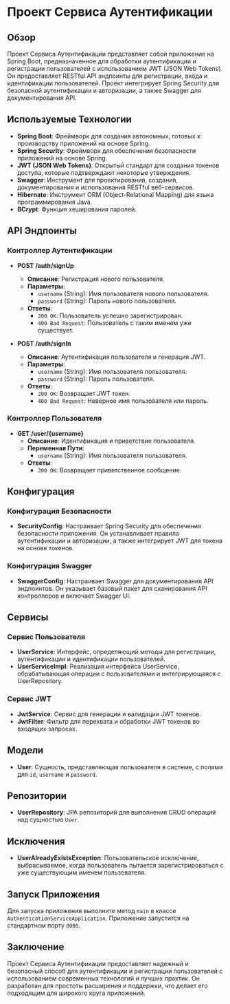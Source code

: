# Проект Сервиса Аутентификации

## Обзор

Проект Сервиса Аутентификации представляет собой приложение на Spring Boot, предназначенное для обработки аутентификации и регистрации пользователей с использованием JWT (JSON Web Tokens). Он предоставляет RESTful API эндпоинты для регистрации, входа и идентификации пользователей. Проект интегрирует Spring Security для безопасной аутентификации и авторизации, а также Swagger для документирования API.

## Используемые Технологии

- **Spring Boot**: Фреймворк для создания автономных, готовых к производству приложений на основе Spring.
- **Spring Security**: Фреймворк для обеспечения безопасности приложений на основе Spring.
- **JWT (JSON Web Tokens)**: Открытый стандарт для создания токенов доступа, которые подтверждают некоторые утверждения.
- **Swagger**: Инструмент для проектирования, создания, документирования и использования RESTful веб-сервисов.
- **Hibernate**: Инструмент ORM (Object-Relational Mapping) для языка программирования Java.
- **BCrypt**: Функция хеширования паролей.

## API Эндпоинты

### Контроллер Аутентификации

- **POST /auth/signUp**
   - **Описание**: Регистрация нового пользователя.
   - **Параметры**:
      - `username` (String): Имя пользователя нового пользователя.
      - `password` (String): Пароль нового пользователя.
   - **Ответы**:
      - `200 OK`: Пользователь успешно зарегистрирован.
      - `400 Bad Request`: Пользователь с таким именем уже существует.

- **POST /auth/signIn**
   - **Описание**: Аутентификация пользователя и генерация JWT.
   - **Параметры**:
      - `username` (String): Имя пользователя пользователя.
      - `password` (String): Пароль пользователя.
   - **Ответы**:
      - `200 OK`: Возвращает JWT токен.
      - `400 Bad Request`: Неверное имя пользователя или пароль.

### Контроллер Пользователя

- **GET /user/{username}**
   - **Описание**: Идентификация и приветствие пользователя.
   - **Переменная Пути**:
      - `username` (String): Имя пользователя пользователя.
   - **Ответы**:
      - `200 OK`: Возвращает приветственное сообщение.

## Конфигурация

### Конфигурация Безопасности

- **SecurityConfig**: Настраивает Spring Security для обеспечения безопасности приложения. Он устанавливает правила аутентификации и авторизации, а также интегрирует JWT для токена на основе токенов.

### Конфигурация Swagger

- **SwaggerConfig**: Настраивает Swagger для документирования API эндпоинтов. Он указывает базовый пакет для сканирования API контроллеров и включает Swagger UI.

## Сервисы

### Сервис Пользователя

- **UserService**: Интерфейс, определяющий методы для регистрации, аутентификации и идентификации пользователей.
- **UserServiceImpl**: Реализация интерфейса UserService, обрабатывающая операции с пользователями и интегрирующаяся с UserRepository.

### Сервис JWT

- **JwtService**: Сервис для генерации и валидации JWT токенов.
- **JwtFilter**: Фильтр для перехвата и обработки JWT токенов во входящих запросах.

## Модели

- **User**: Сущность, представляющая пользователя в системе, с полями для `id`, `username` и `password`.

## Репозитории

- **UserRepository**: JPA репозиторий для выполнения CRUD операций над сущностью `User`.

## Исключения

- **UserAlreadyExistsException**: Пользовательское исключение, выбрасываемое, когда пользователь пытается зарегистрироваться с уже существующим именем пользователя.

## Запуск Приложения

Для запуска приложения выполните метод `main` в классе `AuthenticationServiceApplication`. Приложение запустится на стандартном порту `8080`.

## Заключение

Проект Сервиса Аутентификации предоставляет надежный и безопасный способ для аутентификации и регистрации пользователей с использованием современных технологий и лучших практик. Он разработан для простоты расширения и поддержки, что делает его подходящим для широкого круга приложений.